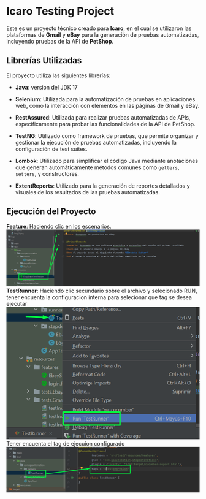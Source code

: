 # Icaro Testing Project

Este es un proyecto técnico creado para **Icaro**, en el cual se utilizaron las plataformas de **Gmail** y **eBay** para la generación de pruebas automatizadas, incluyendo pruebas de la API de **PetShop**.

## Librerías Utilizadas

El proyecto utiliza las siguientes librerías:

- **Java**: version del JDK 17

- **Selenium**: Utilizada para la automatización de pruebas en aplicaciones web, como la interacción con elementos en las páginas de Gmail y eBay.

- **RestAssured**: Utilizada para realizar pruebas automatizadas de APIs, específicamente para probar las funcionalidades de la API de PetShop.

- **TestNG**: Utilizado como framework de pruebas, que permite organizar y gestionar la ejecución de pruebas automatizadas, incluyendo la configuración de test suites.

- **Lombok**: Utilizado para simplificar el código Java mediante anotaciones que generan automáticamente métodos comunes como `getters`, `setters`, y constructores.

- **ExtentReports**: Utilizado para la generación de reportes detallados y visuales de los resultados de las pruebas automatizadas.

## Ejecución del Proyecto

**Feature**: Haciendo clic en los escenarios.
![ImagenSeleccion](imagen/img_2.png)
**TestRunner**: Haciendo clic secundario sobre el archivo y selecionado RUN, tener encuenta la configuracion interna para selecionar que tag se desea ejecutar
![ImagenSeleccion](imagen/img.png)
Tener encuenta el tag de ejecuion configurado
![ImagenSeleccion](imagen/img_1.png)